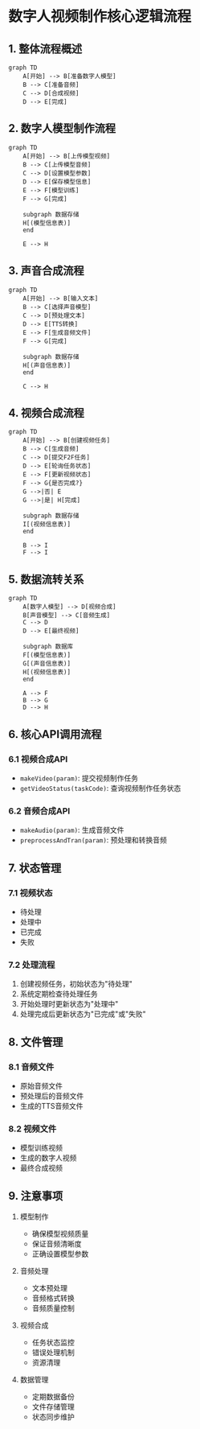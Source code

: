 # 数字人视频制作核心逻辑流程

## 1. 整体流程概述

```mermaid
graph TD
    A[开始] --> B[准备数字人模型]
    B --> C[准备音频]
    C --> D[合成视频]
    D --> E[完成]
```

## 2. 数字人模型制作流程

```mermaid
graph TD
    A[开始] --> B[上传模型视频]
    B --> C[上传模型音频]
    C --> D[设置模型参数]
    D --> E[保存模型信息]
    E --> F[模型训练]
    F --> G[完成]

    subgraph 数据存储
    H[(模型信息表)]
    end

    E --> H
```

## 3. 声音合成流程

```mermaid
graph TD
    A[开始] --> B[输入文本]
    B --> C[选择声音模型]
    C --> D[预处理文本]
    D --> E[TTS转换]
    E --> F[生成音频文件]
    F --> G[完成]

    subgraph 数据存储
    H[(声音信息表)]
    end

    C --> H
```

## 4. 视频合成流程

```mermaid
graph TD
    A[开始] --> B[创建视频任务]
    B --> C[生成音频]
    C --> D[提交F2F任务]
    D --> E[轮询任务状态]
    E --> F[更新视频状态]
    F --> G{是否完成?}
    G -->|否| E
    G -->|是| H[完成]

    subgraph 数据存储
    I[(视频信息表)]
    end

    B --> I
    F --> I
```

## 5. 数据流转关系

```mermaid
graph TD
    A[数字人模型] --> D[视频合成]
    B[声音模型] --> C[音频生成]
    C --> D
    D --> E[最终视频]

    subgraph 数据库
    F[(模型信息表)]
    G[(声音信息表)]
    H[(视频信息表)]
    end

    A --> F
    B --> G
    D --> H
```

## 6. 核心API调用流程

### 6.1 视频合成API
- `makeVideo(param)`: 提交视频制作任务
- `getVideoStatus(taskCode)`: 查询视频制作任务状态

### 6.2 音频合成API
- `makeAudio(param)`: 生成音频文件
- `preprocessAndTran(param)`: 预处理和转换音频

## 7. 状态管理

### 7.1 视频状态
- 待处理
- 处理中
- 已完成
- 失败

### 7.2 处理流程
1. 创建视频任务，初始状态为"待处理"
2. 系统定期检查待处理任务
3. 开始处理时更新状态为"处理中"
4. 处理完成后更新状态为"已完成"或"失败"

## 8. 文件管理

### 8.1 音频文件
- 原始音频文件
- 预处理后的音频文件
- 生成的TTS音频文件

### 8.2 视频文件
- 模型训练视频
- 生成的数字人视频
- 最终合成视频

## 9. 注意事项

1. 模型制作
   - 确保模型视频质量
   - 保证音频清晰度
   - 正确设置模型参数

2. 音频处理
   - 文本预处理
   - 音频格式转换
   - 音频质量控制

3. 视频合成
   - 任务状态监控
   - 错误处理机制
   - 资源清理

4. 数据管理
   - 定期数据备份
   - 文件存储管理
   - 状态同步维护